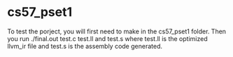 # cs57_pset1
To test the porject, you will first need to make in the cs57_pset1 folder. Then you run ./final.out test.c test.ll and test.s where test.ll is the optimized llvm_ir file and test.s is the assembly code generated.
